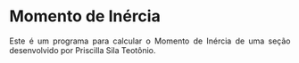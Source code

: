 <h1>Momento de Inércia</h1>

<p align = "justify">Este é um programa para calcular o Momento de Inércia de uma seção desenvolvido por Priscilla Sila Teotônio.</p>
